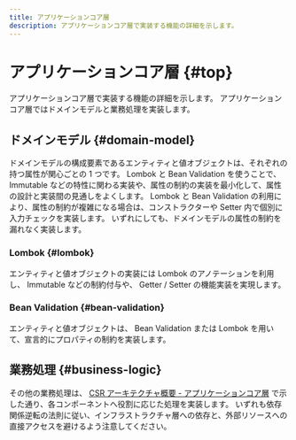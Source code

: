 ```yaml
---
title: アプリケーションコア層
description: アプリケーションコア層で実装する機能の詳細を示します。
---
```


# アプリケーションコア層 {#top}

アプリケーションコア層で実装する機能の詳細を示します。
アプリケーションコア層ではドメインモデルと業務処理を実装します。

## ドメインモデル {#domain-model}

ドメインモデルの構成要素であるエンティティと値オブジェクトは、それぞれの持つ属性が関心ごとの 1 つです。
Lombok と Bean Validation を使うことで、 Immutable などの特性に関わる実装や、属性の制約の実装を最小化して、属性の設計と実装間の見通しをよくします。
Lombok と Bean Validation の利用により、属性の制約が複雑になる場合は、コンストラクターや Setter 内で個別に入力チェックを実装します。
いずれにしても、ドメインモデルの属性の制約を漏れなく実装します。

### Lombok {#lombok}

エンティティと値オブジェクトの実装には Lombok のアノテーションを利用し、 Immutable などの制約付与や、 Getter / Setter の機能実装を実現します。

### Bean Validation {#bean-validation}

エンティティと値オブジェクトは、 Bean Validation または Lombok を用いて、宣言的にプロパティの制約を実装します。

## 業務処理 {#business-logic}

その他の業務処理は、 [CSR アーキテクチャ概要 - アプリケーションコア層](../csr-architecture-overview.md#application-core) で示した通り、各コンポーネントへ役割に応じた処理を実装します。
いずれも依存関係逆転の法則に従い、インフラストラクチャ層への依存と、外部リソースへの直接アクセスを避けるよう注意してください。
